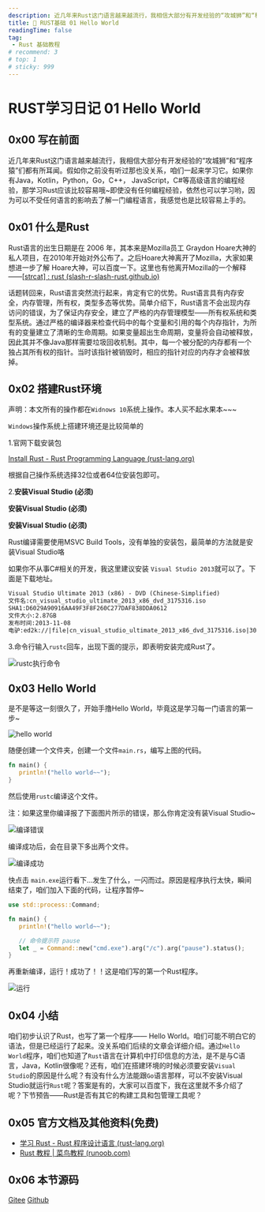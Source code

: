 ```yaml
---
description: 近几年来Rust这门语言越来越流行，我相信大部分有开发经验的“攻城狮”和“程序猿”们都有所耳闻。假如你之前没有听过那也没关系，咱们一起来学习它。如果你有Java，Kotlin，Python，Go，C++， JavaScript，C#等高级语言的编程经验，那学习Rust应该比较容易哦~即使没有任何编程经验，依然也可以学习哟，因为可以不受任何语言的影响去了解一门编程语言，我感觉也是比较容易上手的。
title: 🔧 RUST基础 01 Hello World
readingTime: false
tag:
 - Rust 基础教程
# recommend: 3
# top: 1
# sticky: 999
---
```


# RUST学习日记 01 Hello World

## 0x00 写在前面

近几年来Rust这门语言越来越流行，我相信大部分有开发经验的“攻城狮”和“程序猿”们都有所耳闻。假如你之前没有听过那也没关系，咱们一起来学习它。如果你有Java，Kotlin，Python，Go，C++， JavaScript，C#等高级语言的编程经验，那学习Rust应该比较容易哦~即使没有任何编程经验，依然也可以学习哟，因为可以不受任何语言的影响去了解一门编程语言，我感觉也是比较容易上手的。

## 0x01 什么是Rust

Rust语言的出生日期是在 2006 年，其本来是Mozilla员工 Graydon Hoare大神的私人项目，在2010年开始对外公布了。之后Hoare大神离开了Mozilla，大家如果想进一步了解 Hoare大神，可以百度一下。这里也有他离开Mozilla的一个解释——[[strcat\] : rust (slash-r-slash-rust.github.io)](http://slash-r-slash-rust.github.io/archived/2u1dme.html#co4uurq)

话题转回来，Rust语言突然流行起来，肯定有它的优势。Rust语言具有内存安全，内存管理，所有权，类型多态等优势。简单介绍下，Rust语言不会出现内存访问的错误，为了保证内存安全，建立了严格的内存管理模型——所有权系统和类型系统。通过严格的编译器来检查代码中的每个变量和引用的每个内存指针，为所有的变量建立了清晰的生命周期。如果变量超出生命周期，变量将会自动被释放，因此其并不像Java那样需要垃圾回收机制。其中，每一个被分配的内存都有一个独占其所有权的指针。当时该指针被销毁时，相应的指针对应的内存才会被释放掉。

## 0x02 搭建Rust环境

声明：本文所有的操作都在`Widnows 10`系统上操作。本人买不起水果本~~~

`Windows`操作系统上搭建环境还是比较简单的

1.官网下载安装包

[Install Rust - Rust Programming Language (rust-lang.org)](https://www.rust-lang.org/tools/install)

根据自己操作系统选择32位或者64位安装包即可。

2.**安装Visual Studio (必须)** 

**安装Visual Studio (必须)**

**安装Visual Studio (必须)**

Rust编译需要使用MSVC Build Tools，没有单独的安装包，最简单的方法就是安装Visual Studio咯

如果你不从事C#相关的开发，我这里建议安装 `Visual Studio 2013`就可以了。下面是下载地址。

```xml
Visual Studio Ultimate 2013 (x86) - DVD (Chinese-Simplified) 
文件名:cn_visual_studio_ultimate_2013_x86_dvd_3175316.iso
SHA1:D6029A90916AA49F3F8F260C277DAF838DDA0612
文件大小:2.87GB
发布时间:2013-11-08
电驴:ed2k://|file|cn_visual_studio_ultimate_2013_x86_dvd_3175316.iso|3077509120|ADDA34B2BC29E1571276AE50A220EB91|/
```

3.命令行输入`rustc`回车，出现下面的提示，即表明安装完成Rust了。

![rustc执行命令](https://gitee.com/haoyu3/photo_gallery/raw/master/rust/001/rustc%E5%91%BD%E4%BB%A4.png)

## 0x03 Hello World

是不是等这一刻很久了，开始手撸Hello World，毕竟这是学习每一门语言的第一步~

![hello world](https://gitee.com/haoyu3/photo_gallery/raw/master/rust/001/create_helloworld.png)

随便创建一个文件夹，创建一个文件`main.rs`，编写上图的代码。

```rust
fn main() {
   println!("hello world~~");
}
```

然后使用`rustc`编译这个文件。

注：如果这里你编译报了下面图片所示的错误，那么你肯定没有装Visual Studio~

![编译错误](https://gitee.com/haoyu3/photo_gallery/raw/master/rust/001/build_error.png)

编译成功后，会在目录下多出两个文件。

![编译成功](https://gitee.com/haoyu3/photo_gallery/raw/master/rust/001/build_success.png)

快点击 `main.exe`运行看下...发生了什么，一闪而过。原因是程序执行太快，瞬间结束了，咱们加入下面的代码，让程序暂停~

```rust
use std::process::Command;

fn main() {
   println!("hello world~~");

   // 命令提示符 pause
   let _ = Command::new("cmd.exe").arg("/c").arg("pause").status();	
}
```

再重新编译，运行！成功了！！这是咱们写的第一个Rust程序。

![运行](https://gitee.com/haoyu3/photo_gallery/raw/master/rust/001/run.png)

## 0x04 小结

咱们初步认识了Rust，也写了第一个程序—— Hello World。咱们可能不明白它的语法，但是已经运行了起来。没关系咱们后续的文章会详细介绍。通过`Hello World`程序，咱们也知道了`Rust`语言在计算机中打印信息的方法，是不是与C语言，Java，Kotlin很像呢？还有，咱们在搭建环境的时候必须要安装`Visual Studio`的原因是什么呢？有没有什么方法能跟`Go`语言那样，可以不安装Visual Studio就运行`Rust`呢？答案是有的，大家可以百度下，我在这里就不多介绍了呢？下节预告——Rust是否有其它的构建工具和包管理工具呢？

## 0x05 官方文档及其他资料(免费)

* [学习 Rust - Rust 程序设计语言 (rust-lang.org)](https://www.rust-lang.org/zh-CN/learn)
* [Rust 教程 | 菜鸟教程 (runoob.com)](https://www.runoob.com/rust/rust-tutorial.html)

## 0x06 本节源码

[Gitee](https://gitee.com/haoyu3/study-rust/tree/master/001)
[Github](https://github.com/1595901624/StudyRust/tree/master/001)